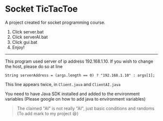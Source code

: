 # Socket TicTacToe
A project created for socket programming course.

1. Click server.bat
2. Click serverAI.bat
3. Click gui.bat
4. Enjoy!
---------------------
This program used server of ip address 192.168.1.10. If you wish to change the host, please do so at line 

```String serverAddress = (args.length == 0) ? "192.168.1.10" : args[1];```

This line appears twice, in ```Client.java``` and ```ClientAI.java```

You need to have Java SDK installed and added to the environment variables (Please google on how to add java to environment variables)

>The claimed "AI" is not really "AI", just basic conditions and randoms (To add mark to my project 😆)
